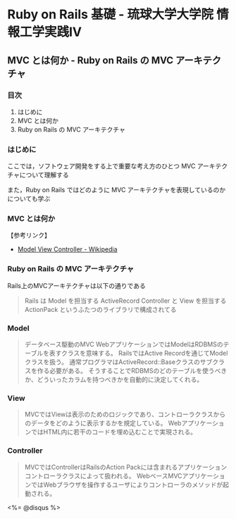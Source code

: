Ruby on Rails 基礎 - 琉球大学大学院 情報工学実践IV
================================================================================

MVC とは何か - Ruby on Rails の MVC アーキテクチャ
--------------------------------------------------------------------------------


### 目次

1. はじめに
2. MVC とは何か
3. Ruby on Rails の MVC アーキテクチャ


### はじめに

ここでは，ソフトウェア開発をする上で重要な考え方のひとつ MVC アーキテクチャについて理解する

また，Ruby on Rails ではどのように MVC アーキテクチャを表現しているのかについても学ぶ


### MVC とは何か

【参考リンク】

* [Model View Controller - Wikipedia](http://ja.wikipedia.org/wiki/Model_View_Controller)


### Ruby on Rails の MVC アーキテクチャ

Rails上のMVCアーキテクチャは以下の通りである

> Rails は
Model を担当する ActiveRecord
Controller と View を担当する ActionPack
というふたつのライブラリで構成されてる

### Model

> データベース駆動のMVC WebアプリケーションではModelはRDBMSのテーブルを表すクラスを意味する。 
RailsではActive Recordを通じてModelクラスを扱う。
通常プログラマはActiveRecord::Baseクラスのサブクラスを作る必要がある。
そうすることでRDBMSのどのテーブルを使うべきか、どういったカラムを持つべきかを自動的に決定してくれる。

### View

> MVCではViewは表示のためのロジックであり、コントローラクラスからのデータをどのように表示するかを規定している。
WebアプリケーションではHTML内に若干のコードを埋め込むことで実現される。

### Controller

> MVCではControllerはRailsのAction Packには含まれるアプリケーションコントローラクラスによって扱われる。
WebベースMVCアプリケーションではWebブラウザを操作するユーザによりコントローラのメソッドが起動される。


<div><%= @disqus %></div>
